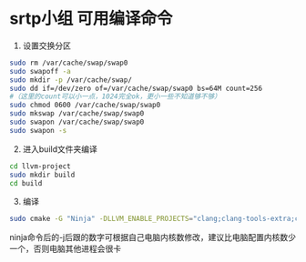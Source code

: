# srtp小组 可用编译命令

1. 设置交换分区
```bash
sudo rm /var/cache/swap/swap0
sudo swapoff -a
sudo mkdir -p /var/cache/swap/
sudo dd if=/dev/zero of=/var/cache/swap/swap0 bs=64M count=256
#（这里的count可以小一点，1024完全ok，更小一些不知道够不够）
sudo chmod 0600 /var/cache/swap/swap0
sudo mkswap /var/cache/swap/swap0
sudo swapon /var/cache/swap/swap0
sudo swapon -s
```

2. 进入build文件夹编译
```bash
cd llvm-project
sudo mkdir build
cd build
```
3. 编译
```bash
sudo cmake -G "Ninja" -DLLVM_ENABLE_PROJECTS="clang;clang-tools-extra;compiler-rt;" ../llvm -DCMAKE_BUILD_TYPE=release &&sudo ninja -j3
```
ninja命令后的-j后跟的数字可根据自己电脑内核数修改，建议比电脑配置内核数少一个，否则电脑其他进程会很卡


